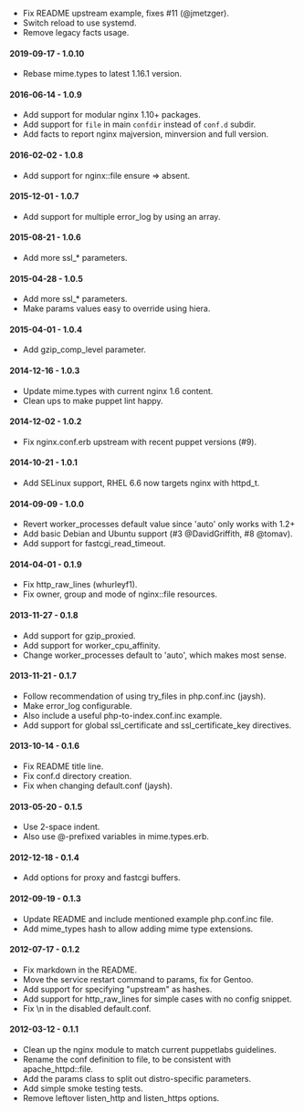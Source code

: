 * Fix README upstream example, fixes #11 (@jmetzger).
* Switch reload to use systemd.
* Remove legacy facts usage.

#### 2019-09-17 - 1.0.10
* Rebase mime.types to latest 1.16.1 version.

#### 2016-06-14 - 1.0.9
* Add support for modular nginx 1.10+ packages.
* Add support for `file` in main `confdir` instead of `conf.d` subdir.
* Add facts to report nginx majversion, minversion and full version.

#### 2016-02-02 - 1.0.8
* Add support for nginx::file ensure => absent.

#### 2015-12-01 - 1.0.7
* Add support for multiple error_log by using an array.

#### 2015-08-21 - 1.0.6
* Add more ssl_* parameters.

#### 2015-04-28 - 1.0.5
* Add more ssl_* parameters.
* Make params values easy to override using hiera.

#### 2015-04-01 - 1.0.4
* Add gzip_comp_level parameter.

#### 2014-12-16 - 1.0.3
* Update mime.types with current nginx 1.6 content.
* Clean ups to make puppet lint happy.

#### 2014-12-02 - 1.0.2
* Fix nginx.conf.erb upstream with recent puppet versions (#9).

#### 2014-10-21 - 1.0.1
* Add SELinux support, RHEL 6.6 now targets nginx with httpd_t.

#### 2014-09-09 - 1.0.0
* Revert worker_processes default value since 'auto' only works with 1.2+
* Add basic Debian and Ubuntu support (#3 @DavidGriffith, #8 @tomav).
* Add support for fastcgi_read_timeout.

#### 2014-04-01 - 0.1.9
* Fix http_raw_lines (whurleyf1).
* Fix owner, group and mode of nginx::file resources.

#### 2013-11-27 - 0.1.8
* Add support for gzip_proxied.
* Add support for worker_cpu_affinity.
* Change worker_processes default to 'auto', which makes most sense.

#### 2013-11-21 - 0.1.7
* Follow recommendation of using try_files in php.conf.inc (jaysh).
* Make error_log configurable.
* Also include a useful php-to-index.conf.inc example.
* Add support for global ssl_certificate and ssl_certificate_key directives.

#### 2013-10-14 - 0.1.6
* Fix README title line.
* Fix conf.d directory creation.
* Fix when changing default.conf (jaysh).

#### 2013-05-20 - 0.1.5
* Use 2-space indent.
* Also use @-prefixed variables in mime.types.erb.

#### 2012-12-18 - 0.1.4
* Add options for proxy and fastcgi buffers.

#### 2012-09-19 - 0.1.3
* Update README and include mentioned example php.conf.inc file.
* Add mime_types hash to allow adding mime type extensions.

#### 2012-07-17 - 0.1.2
* Fix markdown in the README.
* Move the service restart command to params, fix for Gentoo.
* Add support for specifying "upstream" as hashes.
* Add support for http_raw_lines for simple cases with no config snippet.
* Fix \n in the disabled default.conf.

#### 2012-03-12 - 0.1.1
* Clean up the nginx module to match current puppetlabs guidelines.
* Rename the conf definition to file, to be consistent with apache_httpd::file.
* Add the params class to split out distro-specific parameters.
* Add simple smoke testing tests.
* Remove leftover listen_http and listen_https options.


